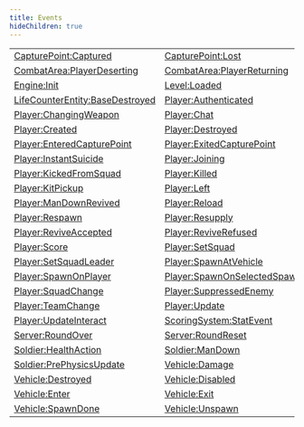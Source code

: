 ```yaml
---
title: Events
hideChildren: true
---
```


|   |   |
| --- | --- |
| [CapturePoint:Captured](/vext/ref/server/event/capturepoint_captured) | [CapturePoint:Lost](/vext/ref/server/event/capturepoint_lost) |
| [CombatArea:PlayerDeserting](/vext/ref/server/event/combatarea_playerdeserting) | [CombatArea:PlayerReturning](/vext/ref/server/event/combatarea_playerreturning) |
| [Engine:Init](/vext/ref/server/event/engine_init) | [Level:Loaded](/vext/ref/server/event/level_loaded) |
| [LifeCounterEntity:BaseDestroyed](/vext/ref/server/event/lifecounterentity_basedestroyed) | [Player:Authenticated](/vext/ref/server/event/player_authenticated) |
| [Player:ChangingWeapon](/vext/ref/server/event/player_changingweapon) | [Player:Chat](/vext/ref/server/event/player_chat) |
| [Player:Created](/vext/ref/server/event/player_created) | [Player:Destroyed](/vext/ref/server/event/player_destroyed) |
| [Player:EnteredCapturePoint](/vext/ref/server/event/player_enteredcapturepoint) | [Player:ExitedCapturePoint](/vext/ref/server/event/player_exitedcapturepoint) |
| [Player:InstantSuicide](/vext/ref/server/event/player_instantsuicide) | [Player:Joining](/vext/ref/server/event/player_joining) |
| [Player:KickedFromSquad](/vext/ref/server/event/player_kickedfromsquad) | [Player:Killed](/vext/ref/server/event/player_killed) |
| [Player:KitPickup](/vext/ref/server/event/player_kitpickup) | [Player:Left](/vext/ref/server/event/player_left) |
| [Player:ManDownRevived](/vext/ref/server/event/player_mandownrevived) | [Player:Reload](/vext/ref/server/event/player_reload) |
| [Player:Respawn](/vext/ref/server/event/player_respawn) | [Player:Resupply](/vext/ref/server/event/player_resupply) |
| [Player:ReviveAccepted](/vext/ref/server/event/player_reviveaccepted) | [Player:ReviveRefused](/vext/ref/server/event/player_reviverefused) |
| [Player:Score](/vext/ref/server/event/player_score) | [Player:SetSquad](/vext/ref/server/event/player_setsquad) |
| [Player:SetSquadLeader](/vext/ref/server/event/player_setsquadleader) | [Player:SpawnAtVehicle](/vext/ref/server/event/player_spawnatvehicle) |
| [Player:SpawnOnPlayer](/vext/ref/server/event/player_spawnonplayer) | [Player:SpawnOnSelectedSpawnPoint](/vext/ref/server/event/player_spawnonselectedspawnpoint) |
| [Player:SquadChange](/vext/ref/server/event/player_squadchange) | [Player:SuppressedEnemy](/vext/ref/server/event/player_suppressedenemy) |
| [Player:TeamChange](/vext/ref/server/event/player_teamchange) | [Player:Update](/vext/ref/server/event/player_update) |
| [Player:UpdateInteract](/vext/ref/server/event/player_updateinteract) | [ScoringSystem:StatEvent](/vext/ref/server/event/scoringsystem_statevent) |
| [Server:RoundOver](/vext/ref/server/event/server_roundover) | [Server:RoundReset](/vext/ref/server/event/server_roundreset) |
| [Soldier:HealthAction](/vext/ref/server/event/soldier_healthaction) | [Soldier:ManDown](/vext/ref/server/event/soldier_mandown) |
| [Soldier:PrePhysicsUpdate](/vext/ref/server/event/soldier_prephysicsupdate) | [Vehicle:Damage](/vext/ref/server/event/vehicle_damage) |
| [Vehicle:Destroyed](/vext/ref/server/event/vehicle_destroyed) | [Vehicle:Disabled](/vext/ref/server/event/vehicle_disabled) |
| [Vehicle:Enter](/vext/ref/server/event/vehicle_enter) | [Vehicle:Exit](/vext/ref/server/event/vehicle_exit) |
| [Vehicle:SpawnDone](/vext/ref/server/event/vehicle_spawndone) | [Vehicle:Unspawn](/vext/ref/server/event/vehicle_unspawn) |

